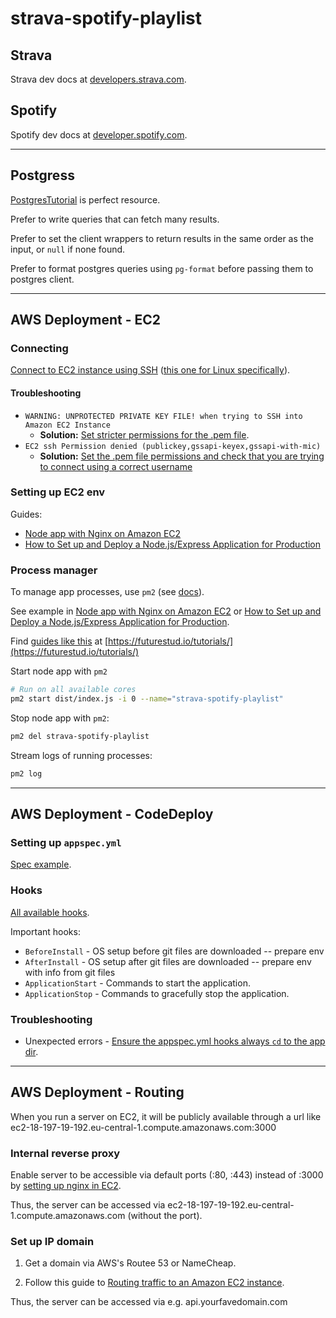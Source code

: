 # strava-spotify-playlist

## Strava

Strava dev docs at [developers.strava.com](https://developers.strava.com/docs/reference).

## Spotify

Spotify dev docs at [developer.spotify.com](https://developer.spotify.com/documentation/web-api/reference-beta).

---

## Postgress

[PostgresTutorial](https://www.postgresqltutorial.com/) is perfect resource.

Prefer to write queries that can fetch many results.

Prefer to set the client wrappers to return results in the same order as the input, or `null` if none found.

Prefer to format postgres queries using `pg-format` before passing them to postgres client.

---

## AWS Deployment - EC2

### Connecting

[Connect to EC2 instance using SSH](https://docs.aws.amazon.com/AWSEC2/latest/UserGuide/AccessingInstances.html?icmpid=docs_ec2_console)
([this one for Linux specifically](https://docs.aws.amazon.com/AWSEC2/latest/UserGuide/AccessingInstancesLinux.html)).

#### Troubleshooting

- `WARNING: UNPROTECTED PRIVATE KEY FILE! when trying to SSH into Amazon EC2 Instance`
  - **Solution:** [Set stricter permissions for the .pem file](https://stackoverflow.com/questions/201893/warning-unprotected-private-key-file-when-trying-to-ssh-into-amazon-ec2-instan).
- `EC2 ssh Permission denied (publickey,gssapi-keyex,gssapi-with-mic)`
  - **Solution:** [Set the .pem file permissions and check that you are trying to connect using a correct username](https://stackoverflow.com/questions/33991816/ec2-ssh-permission-denied-publickey-gssapi-keyex-gssapi-with-mic)

### Setting up EC2 env

Guides:

- [Node app with Nginx on Amazon EC2](https://regbrain.com/article/node-nginx-ec2)
- [How to Set up and Deploy a Node.js/Express Application for Production](https://deploybot.com/blog/guest-post-how-to-set-up-and-deploy-nodejs-express-application-for-production)

### Process manager

To manage app processes, use `pm2` (see [docs](https://pm2.keymetrics.io/docs/usage/pm2-doc-single-page/)).

See example in [Node app with Nginx on Amazon EC2](https://regbrain.com/article/node-nginx-ec2)
or [How to Set up and Deploy a Node.js/Express Application for Production](https://deploybot.com/blog/guest-post-how-to-set-up-and-deploy-nodejs-express-application-for-production).

Find [guides like this](https://futurestud.io/tutorials/pm2-cluster-mode-and-zero-downtime-restarts) at [https://futurestud.io/tutorials/](https://futurestud.io/tutorials/)

Start node app with `pm2`

```sh
# Run on all available cores
pm2 start dist/index.js -i 0 --name="strava-spotify-playlist"
```

Stop node app with `pm2`:

```sh
pm2 del strava-spotify-playlist
```

Stream logs of running processes:

```sh
pm2 log
```

---

## AWS Deployment - CodeDeploy

### Setting up `appspec.yml`

[Spec example](https://stackoverflow.com/questions/34032751/npm-issue-deploying-a-nodejs-instance-using-aws-codedeploy).

### Hooks

[All available hooks](https://docs.aws.amazon.com/codedeploy/latest/userguide/reference-appspec-file-structure-hooks.html).

Important hooks:

- `BeforeInstall` - OS setup before git files are downloaded -- prepare env
- `AfterInstall` - OS setup after git files are downloaded -- prepare env with info from git files
- `ApplicationStart` - Commands to start the application.
- `ApplicationStop` - Commands to gracefully stop the application.

### Troubleshooting

- Unexpected errors - [Ensure the appspec.yml hooks always `cd` to the app dir](https://stackoverflow.com/questions/34032751/npm-issue-deploying-a-nodejs-instance-using-aws-codedeploy).

---

## AWS Deployment - Routing

When you run a server on EC2, it will be publicly available through a url like ec2-18-197-19-192.eu-central-1.compute.amazonaws.com:3000

### Internal reverse proxy

Enable server to be accessible via default ports (:80, :443) instead of :3000 by [setting up nginx in EC2](https://docs.aws.amazon.com/Route53/latest/DeveloperGuide/routing-to-ec2-instance.html).

Thus, the server can be accessed via ec2-18-197-19-192.eu-central-1.compute.amazonaws.com (without the port).

### Set up IP domain

1. Get a domain via AWS's Routee 53 or NameCheap.

2. Follow this guide to [Routing traffic to an Amazon EC2 instance](https://docs.aws.amazon.com/Route53/latest/DeveloperGuide/routing-to-ec2-instance.html).

Thus, the server can be accessed via e.g. api.yourfavedomain.com
